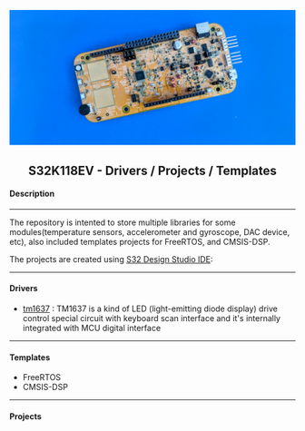 
<p align="center">
  <img src="Media/NXP_S32K1128_Board.jpg"  width="550" />
</p>
<h2 align="center">
    S32K118EV - Drivers / Projects / Templates
</h2>

#### Description

***
The repository is intented to store multiple libraries for some modules(temperature sensors, accelerometer and gyroscope, DAC device, etc), also included templates projects for FreeRTOS, and CMSIS-DSP.

The projects are created using [S32 Design Studio IDE](https://www.nxp.com/design/design-center/software/automotive-software-and-tools/s32-design-studio-ide:S32-DESIGN-STUDIO-IDE):


***
#### Drivers

- [tm1637]() : TM1637 is a kind of LED (light-emitting diode display) drive control special circuit with keyboard scan interface and it's internally integrated with MCU digital interface

***
#### Templates

- FreeRTOS
- CMSIS-DSP

***
#### Projects

